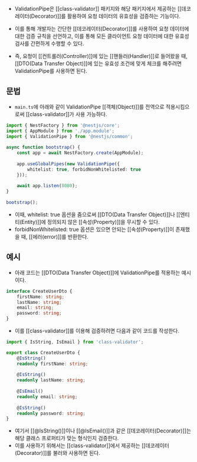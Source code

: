 - ValidationPipe은 [[class-validator]] 패키지와 해당 패키지에서 제공하는 [[데코레이터(Decorator)]]를 활용하여 요청 데이터의 유효성을 검증하는 기능이다.

- 이를 통해 개발자는 간단한 [[데코레이터(Decorator)]]를 사용하여 요청 데이터에 대한 검증 규칙을 선언하고, 이를 통해 모든 클라이언트 요청 데이터에 대한 유효성 검사를 간편하게 수행할 수 있다.
- 즉, 요청이 [[컨트롤러(Controller)]]에 있는 [[핸들러(Handler)]]로 들어왔을 때, [[DTO(Data Transfer Object)]]에 있는 유효성 조건에 맞게 체크를 해주려면 ValidationPipe를 사용하면 된다.


## 문법

- `main.ts`에 아래와 같이 ValidationPipe [[객체(Object)]]를 전역으로 적용시킴으로써 [[class-validator]]가 사용 가능하다.
```ts
import { NestFactory } from '@nestjs/core';  
import { AppModule } from './app.module';  
import { ValidationPipe } from '@nestjs/common';  
  
async function bootstrap() {  
    const app = await NestFactory.create(AppModule);  
	  
    app.useGlobalPipes(new ValidationPipe({ 
	    whitelist: true, forbidNonWhitelisted: true 
	})); 
	  
    await app.listen(8080);  
}  
  
bootstrap();
```

- 이때, whitelist: true 옵션을 줌으로써 [[DTO(Data Transfer Object)]]나 [[엔티티(Entity)]]에 정의되지 않은 [[속성(Property)]]을 무시할 수 있다.
- forbidNonWhitelisted: true 옵션은 있으면 안되는 [[속성(Property)]]이 존재했을 때, [[에러(error)]]를 반환한다.


## 예시

- 아래 코드는 [[DTO(Data Transfer Object)]]에 ValidationPipe를 적용하는 예시이다.

```ts
interface CreateUserDto {
    firstName: string;
    lastName: string;
    email: string;
    password: string;
}
```

- 이를 [[class-validator]]를 이용해 검증하려면 다음과 같이 코드를 작성한다.

```ts
import { IsString, IsEmail } from 'class-validator';

export class CreateUserDto {
    @IsString()
    readonly firstName: string;
	
    @IsString()
    readonly lastName: string;
	
    @IsEmail()
    readonly email: string;
	
    @IsString()
    readonly password: string;
}
```

- 여기서 [[@IsString()]]이나 [[@IsEmail()]]과 같은 [[데코레이터(Decorator)]]는 해당 클래스 프로퍼티가 맞는 형식인지 검증한다.  
- 이를 사용하기 위해서는 [[class-validator]]에서 제공하는 [[데코레이터(Decorator)]]를 불러와 사용하면 된다.